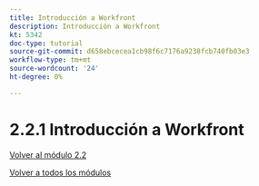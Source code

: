 ```yaml
---
title: Introducción a Workfront
description: Introducción a Workfront
kt: 5342
doc-type: tutorial
source-git-commit: d658ebcecea1cb98f6c7176a9238fcb740fb03e3
workflow-type: tm+mt
source-wordcount: '24'
ht-degree: 0%

---
```


# 2.2.1 Introducción a Workfront

[Volver al módulo 2.2](./workfront.md)

[Volver a todos los módulos](./../../../overview.md)
